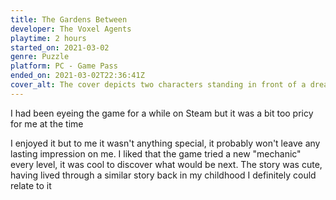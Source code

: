 ```yaml
---
title: The Gardens Between
developer: The Voxel Agents
playtime: 2 hours
started_on: 2021-03-02
genre: Puzzle
platform: PC - Game Pass
ended_on: 2021-03-02T22:36:41Z
cover_alt: The cover depicts two characters standing in front of a dreamy environnement
---
```


I had been eyeing the game for a while on Steam but it was a bit too pricy for me at the time

I enjoyed it but to me it wasn't anything special, it probably won't leave any lasting impression on me. I liked that the game tried a new "mechanic" every level, it was cool to discover what would be next. The story was cute, having lived through a similar story back in my childhood I definitely could relate to it
